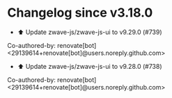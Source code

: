 # Changelog since v3.18.0
- ⬆️ Update zwave-js/zwave-js-ui to v9.29.0 (#739)

Co-authored-by: renovate[bot] <29139614+renovate[bot]@users.noreply.github.com> 
- ⬆️ Update zwave-js/zwave-js-ui to v9.28.0 (#738)

Co-authored-by: renovate[bot] <29139614+renovate[bot]@users.noreply.github.com> 
